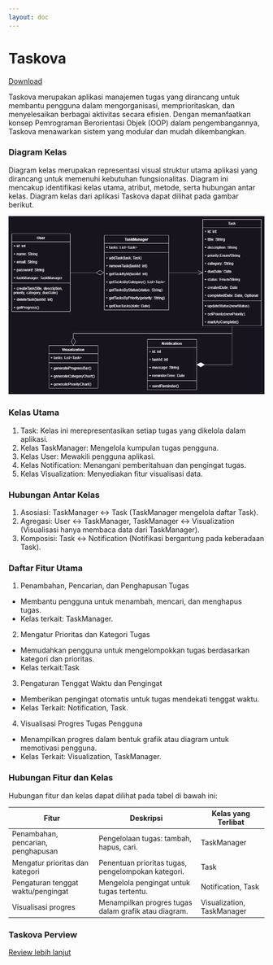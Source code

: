 ```yaml
---
layout: doc
---
```


# Taskova

<a href="https://github.com/figuran04/taskova" target="blank">Download</a>

Taskova merupakan aplikasi manajemen tugas yang dirancang untuk membantu pengguna dalam mengorganisasi, memprioritaskan, dan menyelesaikan berbagai aktivitas secara efisien. Dengan memanfaatkan konsep Pemrograman Berorientasi Objek (OOP) dalam pengembangannya, Taskova menawarkan sistem yang modular dan mudah dikembangkan.

### Diagram Kelas

Diagram kelas merupakan representasi visual struktur utama aplikasi yang dirancang untuk memenuhi kebutuhan fungsionalitas. Diagram ini mencakup identifikasi kelas utama, atribut, metode, serta hubungan antar kelas. Diagram kelas dari aplikasi Taskova dapat dilihat pada gambar berikut.

![diagram kelas](images/diagram-kelas-dark.png)

### Kelas Utama

1. Task: Kelas ini merepresentasikan setiap tugas yang dikelola dalam aplikasi.
2. Kelas TaskManager: Mengelola kumpulan tugas pengguna.
3. Kelas User: Mewakili pengguna aplikasi.
4. Kelas Notification: Menangani pemberitahuan dan pengingat tugas.
5. Kelas Visualization: Menyediakan fitur visualisasi data.

### Hubungan Antar Kelas

1. Asosiasi: TaskManager ↔ Task (TaskManager mengelola daftar Task).
2. Agregasi: User ↔ TaskManager, TaskManager ↔ Visualization (Visualisasi hanya membaca data dari TaskManager).
3. Komposisi: Task ↔ Notification (Notifikasi bergantung pada keberadaan Task).

### Daftar Fitur Utama

1. Penambahan, Pencarian, dan Penghapusan Tugas

- Membantu pengguna untuk menambah, mencari, dan menghapus tugas.
- Kelas terkait: TaskManager.

2. Mengatur Prioritas dan Kategori Tugas

- Memudahkan pengguna untuk mengelompokkan tugas berdasarkan kategori dan prioritas.
- Kelas terkait:Task

3. Pengaturan Tenggat Waktu dan Pengingat

- Memberikan pengingat otomatis untuk tugas mendekati tenggat waktu.
- Kelas Terkait: Notification, Task.

4. Visualisasi Progres Tugas Pengguna

- Menampilkan progres dalam bentuk grafik atau diagram untuk memotivasi pengguna.
- Kelas Terkait: Visualization, TaskManager.

### Hubungan Fitur dan Kelas

Hubungan fitur dan kelas dapat dilihat pada tabel di bawah ini:

| Fitur                              | Deskripsi                                            | Kelas yang Terlibat        |
| ---------------------------------- | ---------------------------------------------------- | -------------------------- |
| Penambahan, pencarian, penghapusan | Pengelolaan tugas: tambah, hapus, cari.              | TaskManager                |
| Mengatur prioritas dan kategori    | Penentuan prioritas tugas, pengelompokan kategori.   | Task                       |
| Pengaturan tenggat waktu/pengingat | Mengelola pengingat untuk tugas tertentu.            | Notification, Task         |
| Visualisasi progres                | Menampilkan progres tugas dalam grafik atau diagram. | Visualization, TaskManager |

### Taskova Perview

[Review lebih lanjut](https://figuran04.github.io/taskova)

<script setup>
import {
  VPTeamPage,
  VPTeamPageTitle,
  VPTeamMembers
} from 'vitepress/theme'

const members = [
  {
    avatar: 'images/profile.jpg',
    name: 'Ida Faizatun Zakiyah',
    title: '2320506026',
    links: [
      { icon: 'github', link: 'https://github.com/idafaizatun' },
    ]
  },
  {
    avatar: 'images/dika.jpg',
    name: 'Dika Elsaputra',
    title: '2320506032',
    links: [
      { icon: 'github', link: 'https://github.com/figuran04' },
      { icon: 'instagram', link: 'https://instagram.com/figuran_04' },
    ]
  },
  {
    avatar: 'images/profile.jpg',
    name: 'Fadhila Syahida Wibowo',
    title: '2320506046',
    links: [
      { icon: 'github', link: 'https://github.com/cimol11uyy' },
    ]
  },
  {
    avatar: 'images/profile.jpg',
    name: 'Ariel Numara Ravi Yudhistira',
    title: '2330506052',
    links: [
      { icon: 'github', link: 'https://github.com/numararavi' },
    ]
  },
]
</script>

<VPTeamPage>
  <VPTeamPageTitle>
    <template #title>
      Tim Kami
    </template>
    <template #lead>
      Pengembangan BarangKu dibangun oleh tim mahasiswa Teknologi Informasi, semuanya telah memilih untuk ditampilkan di bawah ini.
    </template>
  </VPTeamPageTitle>
  <VPTeamMembers
    :members="members"
  />
</VPTeamPage>
